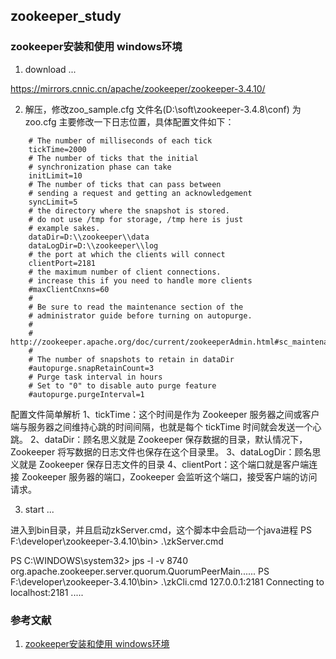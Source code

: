 ## zookeeper_study


### zookeeper安装和使用 windows环境

1. download ...

https://mirrors.cnnic.cn/apache/zookeeper/zookeeper-3.4.10/

2.  解压，修改zoo_sample.cfg 文件名(D:\soft\zookeeper-3.4.8\conf) 为 zoo.cfg
主要修改一下日志位置，具体配置文件如下：

```
	# The number of milliseconds of each tick  
	tickTime=2000  
	# The number of ticks that the initial   
	# synchronization phase can take  
	initLimit=10  
	# The number of ticks that can pass between   
	# sending a request and getting an acknowledgement  
	syncLimit=5  
	# the directory where the snapshot is stored.  
	# do not use /tmp for storage, /tmp here is just   
	# example sakes.  
	dataDir=D:\\zookeeper\\data  
	dataLogDir=D:\\zookeeper\\log  
	# the port at which the clients will connect  
	clientPort=2181  
	# the maximum number of client connections.  
	# increase this if you need to handle more clients  
	#maxClientCnxns=60  
	#  
	# Be sure to read the maintenance section of the   
	# administrator guide before turning on autopurge.  
	#  
	# http://zookeeper.apache.org/doc/current/zookeeperAdmin.html#sc_maintenance  
	#  
	# The number of snapshots to retain in dataDir  
	#autopurge.snapRetainCount=3  
	# Purge task interval in hours  
	# Set to "0" to disable auto purge feature  
	#autopurge.purgeInterval=1  
```
配置文件简单解析
1、tickTime：这个时间是作为 Zookeeper 服务器之间或客户端与服务器之间维持心跳的时间间隔，也就是每个 tickTime 时间就会发送一个心跳。
2、dataDir：顾名思义就是 Zookeeper 保存数据的目录，默认情况下，Zookeeper 将写数据的日志文件也保存在这个目录里。
3、dataLogDir：顾名思义就是 Zookeeper 保存日志文件的目录
4、clientPort：这个端口就是客户端连接 Zookeeper 服务器的端口，Zookeeper 会监听这个端口，接受客户端的访问请求。

3. start ...

进入到bin目录，并且启动zkServer.cmd，这个脚本中会启动一个java进程
PS F:\developer\zookeeper-3.4.10\bin> .\zkServer.cmd

PS C:\WINDOWS\system32> jps -l -v
8740 org.apache.zookeeper.server.quorum.QuorumPeerMain......
PS F:\developer\zookeeper-3.4.10\bin> .\zkCli.cmd 127.0.0.1:2181
Connecting to localhost:2181
.....

### 参考文献
1. [zookeeper安装和使用 windows环境](http://blog.csdn.net/tlk20071/article/details/52028945)


